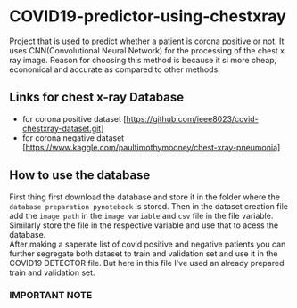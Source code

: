 # COVID19-predictor-using-chestxray
Project that is used to predict whether a patient is corona positive or not.
It uses CNN(Convolutional Neural Network) for the processing of the chest x ray image. Reason for choosing this method is because it si more cheap, economical and accurate as compared to other methods.
## Links for chest x-ray Database
- for corona positive dataset [https://github.com/ieee8023/covid-chestxray-dataset.git] <br />
- for corona negative dataset [https://www.kaggle.com/paultimothymooney/chest-xray-pneumonia]
## How to use the database
First thing first download the database and store it in the folder where the `database preparation pynotebook` is stored. Then in the dataset creation file add the `image path` in the `image variable` and `csv` file in the file variable.<br />
Similarly store the file in the respective variable and use that to acess the database.<br />
After making a saperate list of covid positive and negative patients you can further segregate both dataset to train and validation set and use it in the COVID19 DETECTOR file. But here in this file I've used an already prepared train and validation set. 
### **IMPORTANT NOTE**
